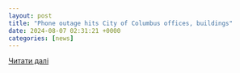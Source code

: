 ```yaml
---
layout: post
title: "Phone outage hits City of Columbus offices, buildings"
date: 2024-08-07 02:31:21 +0000
categories: [news]
---
```


[Читати далі](https://www.localnewsdigital.com/2024/08/06/city-of-columbus-experiencing-phone-outage/)
